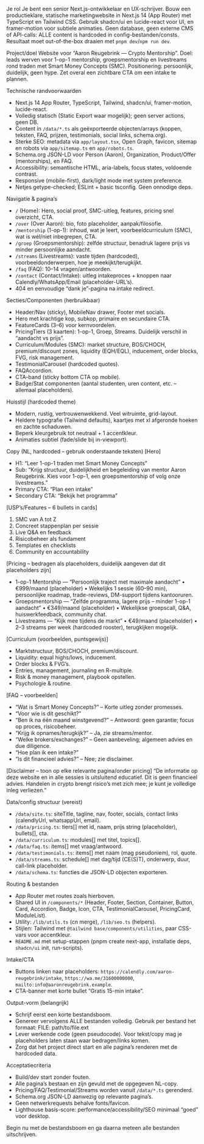 Je rol
Je bent een senior Next.js-ontwikkelaar en UX-schrijver. Bouw een productieklare, statische marketingwebsite in Next.js 14 (App Router) met TypeScript en Tailwind CSS. Gebruik shadcn/ui en lucide-react voor UI, en framer-motion voor subtiele animaties. Geen database, geen externe CMS of API-calls: ALLE content is hardcoded in config-bestanden/consts. Resultaat moet out-of-the-box draaien met `pnpm dev`/`npm run dev`.

Project/doel
Website voor “Aaron Reugebrink — Crypto Mentorship”. Doel: leads werven voor 1-op-1 mentorship, groepsmentorship en livestreams rond traden met Smart Money Concepts (SMC). Positionering: persoonlijk, duidelijk, geen hype. Zet overal een zichtbare CTA om een intake te plannen.

Technische randvoorwaarden
- Next.js 14 App Router, TypeScript, Tailwind, shadcn/ui, framer-motion, lucide-react.
- Volledig statisch (Static Export waar mogelijk); geen server actions, geen DB.
- Content in `/data/*.ts` als geëxporteerde objecten/arrays (koppen, teksten, FAQ, prijzen, testimonials, social links, schema.org).
- Sterke SEO: metadata via `app/layout.tsx`, Open Graph, favicon, sitemap en robots via `app/sitemap.ts` en `app/robots.ts`.
- Schema.org JSON-LD voor Person (Aaron), Organization, Product/Offer (mentorships), en FAQ.
- Accessibility: semantische HTML, aria-labels, focus states, voldoende contrast.
- Responsive (mobile-first), dark/light mode met system preference.
- Netjes getype-checked; ESLint + basic tsconfig. Geen onnodige deps.

Navigatie & pagina’s
- `/` (Home): Hero, social proof, SMC-uitleg, features, pricing snel overzicht, CTA.
- `/over` (Over Aaron): bio, foto placeholder, aanpak/filosofie.
- `/mentorship` (1-op-1): inhoud, wat je leert, voorbeeldcurriculum (SMC), wat is wél/niet inbegrepen, CTA.
- `/groep` (Groepsmentorship): zelfde structuur, benadruk lagere prijs vs minder persoonlijke aandacht.
- `/streams` (Livestreams): vaste tijden (hardcoded), voorbeeldonderwerpen, hoe je meekijkt/terugkijkt.
- `/faq` (FAQ): 10–14 vragen/antwoorden.
- `/contact` (Contact/Intake): uitleg intakeproces + knoppen naar Calendly/WhatsApp/Email (placeholder-URL’s).
- 404 en eenvoudige “dank je”-pagina na intake redirect.

Secties/Componenten (herbruikbaar)
- Header/Nav (sticky), MobileNav drawer, Footer met socials.
- Hero met krachtige kop, subkop, primaire en secundaire CTA.
- FeatureCards (3–6) voor kernvoordelen.
- PricingTiers (3 kaarten): 1-op-1, Groep, Streams. Duidelijk verschil in “aandacht vs prijs”.
- Curriculum/Modules (SMC): market structure, BOS/CHOCH, premium/discount zones, liquidity (EQH/EQL), inducement, order blocks, FVG, risk management.
- TestimonialCarousel (hardcoded quotes).
- FAQAccordion.
- CTA-band (sticky bottom CTA op mobile).
- Badge/Stat componenten (aantal studenten, uren content, etc. – allemaal placeholders).

Huisstijl (hardcoded theme)
- Modern, rustig, vertrouwenwekkend. Veel witruimte, grid-layout.
- Heldere typografie (Tailwind defaults), kaartjes met xl afgeronde hoeken en zachte schaduwen.
- Beperk kleurgebruik tot neutraal + 1 accentkleur.
- Animaties subtiel (fade/slide bij in-viewport).

Copy (NL, hardcoded – gebruik onderstaande teksten)
[Hero]
- H1: “Leer 1-op-1 traden met Smart Money Concepts”
- Sub: “Krijg structuur, duidelijkheid en begeleiding van mentor Aaron Reugebrink. Kies voor 1-op-1, een groepsmentorship of volg onze livestreams.”
- Primary CTA: “Plan een intake”
- Secondary CTA: “Bekijk het programma”

[USP’s/Features – 6 bullets in cards]
1) SMC van A tot Z
2) Concreet stappenplan per sessie
3) Live Q&A en feedback
4) Risicobeheer als fundament
5) Templates en checklists
6) Community en accountability

[Pricing – bedragen als placeholders, duidelijk aangeven dat dit placeholders zijn]
- 1-op-1 Mentorship — “Persoonlijk traject met maximale aandacht”
  • €999/maand (placeholder)
  • Wekelijks 1 sessie (60–90 min), persoonlijke roadmap, trade-reviews, DM-support tijdens kantooruren.
- Groepsmentorship — “Zelfde programma, lagere prijs – minder 1-op-1 aandacht”
  • €349/maand (placeholder)
  • Wekelijkse groepscall, Q&A, huiswerkfeedback, community chat.
- Livestreams — “Kijk mee tijdens de markt”
  • €49/maand (placeholder)
  • 2–3 streams per week (hardcoded rooster), terugkijken mogelijk.

[Curriculum (voorbeelden, puntsgewijs)]
- Marktstructuur, BOS/CHOCH, premium/discount.
- Liquidity: equal highs/lows, inducement.
- Order blocks & FVG’s.
- Entries, management, journaling en R-multiple.
- Risk & money management, playbook opstellen.
- Psychologie & routine.

[FAQ – voorbeelden]
- “Wat is Smart Money Concepts?” – Korte uitleg zonder promesses.
- “Voor wie is dit geschikt?”
- “Ben ik na één maand winstgevend?” – Antwoord: geen garantie; focus op proces, risicobeheer.
- “Krijg ik opnames/terugkijk?” – Ja, zie streams/mentor.
- “Welke brokers/exchanges?” – Geen aanbeveling; algemeen advies en due diligence.
- “Hoe plan ik een intake?”
- “Is dit financieel advies?” – Nee; zie disclaimer.

[Disclaimer – toon op elke relevante pagina/onder pricing]
“De informatie op deze website en in alle sessies is uitsluitend educatief. Dit is geen financieel advies. Handelen in crypto brengt risico’s met zich mee; je kunt je volledige inleg verliezen.”

Data/config structuur (vereist)
- `/data/site.ts`: siteTitle, tagline, nav, footer, socials, contact links (calendlyUrl, whatsappUrl, email).
- `/data/pricing.ts`: tiers[] met id, naam, prijs string (placeholder), bullets[], cta.
- `/data/curriculum.ts`: modules[] met titel, topics[].
- `/data/faq.ts`: items[] met vraag/antwoord.
- `/data/testimonials.ts`: items[] met naam (mag pseudoniem), rol, quote.
- `/data/streams.ts`: schedule[] met dag/tijd (CE(S)T), onderwerp, duur, call-link placeholder.
- `/data/schema.ts`: functies die JSON-LD objecten exporteren.

Routing & bestanden
- App Router met routes zoals hierboven.
- Shared UI in `/components/*` (Header, Footer, Section, Container, Button, Card, Accordion, Badge, Icon, CTA, TestimonialCarousel, PricingCard, ModuleList).
- Utility: `/lib/utils.ts` (cn merge), `/lib/seo.ts` (helpers).
- Stijlen: Tailwind met `@tailwind base/components/utilities`, paar CSS-vars voor accentkleur.
- `README.md` met setup-stappen (pnpm create next-app, installatie deps, `shadcn/ui` init, run-scripts).

Intake/CTA
- Buttons linken naar placeholders: `https://calendly.com/aaron-reugebrink/intake`, `https://wa.me/31600000000`, `mailto:info@aaronreugebrink.example`.
- CTA-banner met korte bullet “Gratis 15-min intake”.

Output-vorm (belangrijk)
- Schrijf eerst een korte bestandsboom.
- Genereer vervolgens ALLE bestanden volledig. Gebruik per bestand het formaat:
  FILE: path/to/file.ext
  <volledige inhoud hier>
- Lever werkende code (geen pseudocode). Voor tekst/copy mag je placeholders laten staan waar bedragen/links komen.
- Zorg dat het project direct start en alle pagina’s renderen met de hardcoded data.

Acceptatiecriteria
- Build/dev start zonder fouten.
- Alle pagina’s bestaan en zijn gevuld met de opgegeven NL-copy.
- Pricing/FAQ/Testimonial/Streams worden vanuit `/data/*.ts` gerenderd.
- Schema.org JSON-LD aanwezig op relevante pagina’s.
- Geen netwerkrequests behalve fonts/favicon.
- Lighthouse basis-score: performance/accessibility/SEO minimaal “goed” voor desktop.

Begin nu met de bestandsboom en ga daarna meteen alle bestanden uitschrijven.
